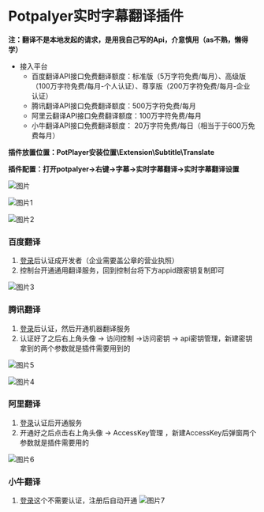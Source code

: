 # Potpalyer实时字幕翻译插件
**注：翻译不是本地发起的请求，是用我自己写的Api，介意慎用（as不熟，懒得学）**

* 接入平台
  * 百度翻译API接口免费翻译额度：标准版（5万字符免费/每月）、高级版（100万字符免费/每月-个人认证）、尊享版（200万字符免费/每月-企业认证）
  * 腾讯翻译API接口免费翻译额度：500万字符免费/每月
  * 阿里云翻译API接口免费翻译额度：100万字符免费/每月
  * 小牛翻译API接口免费翻译额度： 20万字符免费/每日（相当于于600万免费每月）

**插件放置位置：PotPlayer安装位置\Extension\Subtitle\Translate**

**插件配置：打开potpalyer->右键->字幕->实时字幕翻译->实时字幕翻译设置**

![图片](http://alist.cutil.top/d/onedrive/img/%E5%BE%AE%E4%BF%A1%E6%88%AA%E5%9B%BE_20241018174533.png?sign=nijabdVaog2au2raaMhQUqubcI5cZ9USqYZe_O92yek=:0)

![图片1](http://alist.cutil.top/d/onedrive/img/%E5%BE%AE%E4%BF%A1%E5%9B%BE%E7%89%87_20241018172049.jpg?sign=V5hYjQfwMxScILfNsVqSwkEeaZyuTKSyjeiaSupS8Cc=:0)

![图片2](http://alist.cutil.top/d/onedrive/img/%E5%BE%AE%E4%BF%A1%E6%88%AA%E5%9B%BE_20241018172000.png?sign=0sLtqPzBD7E8ZxnZTAF7pFSSVBiC_9_INSXzN2zBw58=:0)

### 百度翻译

1. [登录](https://fanyi-api.baidu.com/)后认证成开发者（企业需要盖公章的营业执照）
2. 控制台开通通用翻译服务，回到控制台将下方appid跟密钥复制即可

![图片3](http://alist.cutil.top/d/onedrive/img/%E5%BE%AE%E4%BF%A1%E6%88%AA%E5%9B%BE_20241018172620.png?sign=rNoWFiiI6vqWBFCqA4g2bPQ7O2ZAfKvM4ctHok3fN9E=:0)

### 腾讯翻译

1. [登录](https://cloud.tencent.com/document/product/551/35017)后认证，然后开通机器翻译服务
2. 认证好了之后右上角头像 -> 访问控制 ->访问密钥 -> api密钥管理，新建密钥拿到的两个参数就是插件需要用到的

![图片5](https://alist.cutil.top/d/onedrive/img/%E5%BE%AE%E4%BF%A1%E6%88%AA%E5%9B%BE_20241018173303.png?sign=daSdwJ3e3akokHF0818VesPXvcWj3xr0Sy20so-Ag40=:0)

![图片4](http://alist.cutil.top/d/onedrive/img/%E5%BE%AE%E4%BF%A1%E6%88%AA%E5%9B%BE_20241018173102.png?sign=VJoF1PuhQaMsdbMUgwjYGkzh5-Nbub1u7n-atiby1Sg=:0)



### 阿里翻译

1. [登录](https://help.aliyun.com/zh/machine-translation/getting-started/get-started-as-a-non-developer?spm=a2c4g.11186623.0.0.5f946c287FbHz0)认证后开通服务
2. 开通好之后点击右上角头像 -> AccessKey管理 ，新建AccessKey后弹窗两个参数就是插件需要用的

![图片6](https://alist.cutil.top/d/onedrive/img/%E5%BE%AE%E4%BF%A1%E6%88%AA%E5%9B%BE_20241018173940.png?sign=pzZmX4JcUPBfMQipAJQAAJt82ztw-E5g79qaYkqIRw0=:0)



### 小牛翻译

1. [登录](https://niutrans.com/text_trans)这个不需要认证，注册后自动开通
   ![图片7](https://alist.cutil.top/d/onedrive/img/%E5%BE%AE%E4%BF%A1%E6%88%AA%E5%9B%BE_20241018174311.png?sign=Nh6le6APNyPJgoEqeeOYAC7qWMmmH0v8XWck364QNEg=:0)

   













